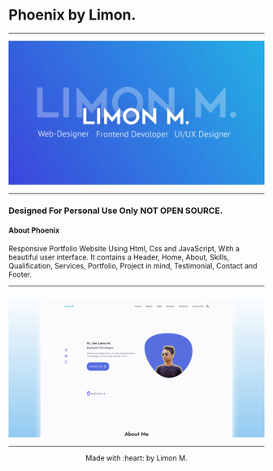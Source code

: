 # **Phoenix by Limon.**

---

![Phoenix Preview](/Limon2.png)

---


###  Designed For Personal Use Only NOT OPEN SOURCE.

####  About Phoenix

Responsive Portfolio Website Using Html, Css and JavaScript, With a beautiful user interface. It contains a Header, Home, About, Skills, Qualification, Services, Portfolio, Project in mind, Testimonial, Contact and Footer.


---

![Phoenix Preview](/preview.png)

---


<p align="center">
Made with :heart: by Limon M.
<br>
</p>
